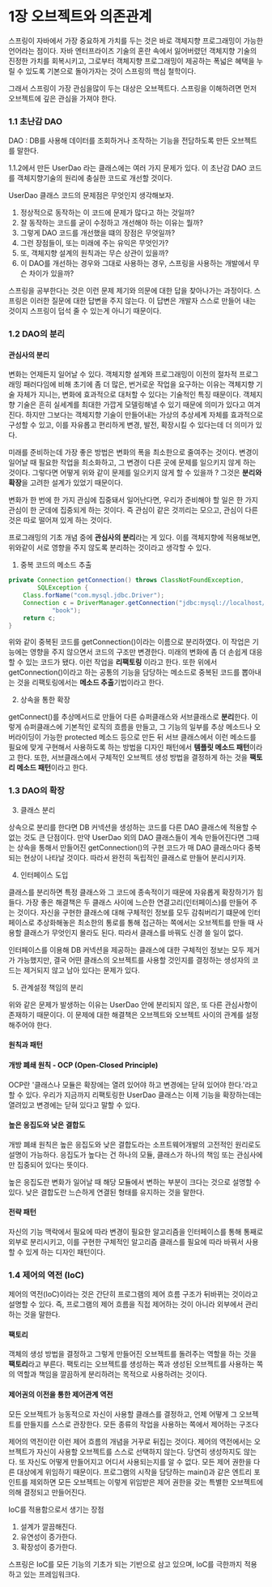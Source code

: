 # 1장 오브젝트와 의존관계

스프링이 자바에서 가장 중요하게 가치를 두는 것은 바로 객체지향 프로그래밍이 가능한 언어라는 점이다.
자바 엔터프라이즈 기술의 혼란 속에서 잃어버렸던 객체지향 기술의 진정한 가치를 회복시키고,
그로부터 객체지향 프로그래밍이 제공하는 폭넓은 혜택을 누릴 수 있도록 기본으로 돌아가자는 것이 스프링의 핵심 철학이다.  

그래서 스프링이 가장 관심을많이 두는 대상은 오브젝트다. 스프링을 이해하려면 먼저 오브젝트에 깊은 관심을 가져야 한다.

### 1.1 초난감 DAO

DAO : DB를 사용해 데이터를 조회하거나 조작하는 기능을 전담하도록 만든 오브젝트를 말한다.

1.1.2에서 만든 UserDao 라는 클래스에는 여러 가지 문제가 있다. 이 초난감 DAO 코드를 객체지향기술의 원리에 충실한 코드로 개선할 것이다.

UserDao 클래스 코드의 문제점은 무엇인지 생각해보자.
1. 정상적으로 동작하는 이 코드에 문제가 많다고 하는 것일까?
2. 잘 동작하는 코드를 굳이 수정하고 개선해야 하는 이유는 뭘까?
3. 그렇게 DAO 코드를 개선했을 떄의 장점은 무엇일까?
4. 그런 장점들이, 또는 미래에 주는 유익은 무엇인가?
5. 또, 객체지향 설계의 원칙과는 무슨 상관이 있을까?
6. 이 DAO를 개선하는 경우와 그대로 사용하는 경우, 스프링을 사용하는 개발에서 무슨 차이가 있을까?

스프링을 공부한다는 것은 이런 문제 제기와 의문에 대한 답을 찾아나가는 과정이다.
스프링은 이러한 질문에 대한 답변을 주지 않는다. 이 답변은 개발자 스스로 만들어 내는 것이지 스프링이 덥석 줄 수 있는게 아니기 때문이다.

### 1.2 DAO의 분리

#### 관심사의 분리
변화는 언제든지 일어날 수 있다. 객체지향 설계와 프로그래밍이 이전의 절차적 프로그래밍 패러다임에 비해 초기에 좀 더 많은,
번거로운 작업을 요구하는 이유는 객체지향 기술 자체가 지니는, 변화에 효과적으로 대처할 수 있다는 기술적인 특징 때문이다.
객체지향 기술은 흔히 실세계를 최대한 가깝게 모델링해낼 수 있기 때문에 의미가 있다고 여겨진다. 
하지만 그보다는 객체지향 기술이 만들어내는 가상의 추상세계 자체를 효과적으로 구성할 수 있고, 
이를 자유롭고 편리하게 변경, 발전, 확장시킬 수 있다는데 더 의미가 있다.

미래를 준비하는데 가장 좋은 방법은 변화의 폭을 최소한으로 줄여주는 것이다.
변경이 일어날 때 필요한 작업을 최소화하고, 그 변경이 다른 곳에 문제를 일으키지 않게 하는 것이다.
그렇다면 어떻게 위와 같이 문제를 일으키지 않게 할 수 있을까 ?
그것은 **분리와 확장**을 고려한 설계가 있었기 때문이다.

변화가 한 번에 한 가지 관심에 집중돼서 일어난다면, 우리가 준비해야 할 일은 한 가지 관심이 한 군데에 집중되게 하는 것이다.
즉 관심이 같은 것끼리는 모으고, 관심이 다른 것은 따로 떨어져 있게 하는 것이다.

프로그래밍의 기초 개념 중에 **관심사의 분리**라는 게 있다. 
이를 객체지향에 적용해보면, 위와같이 서로 영향을 주지 않도록 분리하는 것이라고 생각할 수 있다.

1. 중복 코드의 메소드 추출
```java
private Connection getConnection() throws ClassNotFoundException,
        SQLException {
    Class.forName("com.mysql.jdbc.Driver");
    Connection c = DriverManager.getConnection("jdbc:mysql://localhost/springbook?characterEncoding=UTF-8", "spring",
            "book");
    return c;
}
```
위와 같이 중복된 코드를 getConnection()이라는 이름으로 분리하였다. 
이 작업은 기능에는 영향을 주지 않으면서 코드의 구조만 변경한다. 미래의 변화에 좀 더 손쉽게 대응할 수 있는 코드가 됐다.
이런 작업을 **리팩토링** 이라고 한다.
또한 위에서 getConnection()이라고 하는 공통의 기능을 담당하는 메소드로 중복된 코드를 뽑아내는 것을 리팩토링에서는 **메소드 추출**기법이라고 한다.

2. 상속을 통한 확장

getConnect()를 추상메서드로 만들어 다른 슈퍼클래스와 서브클래스로 **분리**한다.
이렇게 슈퍼클래스에 기본적인 로직의 흐름을 만들고, 그 기능의 일부를 추상 메소드나 오버라이딩이 가능한 protected 메소드 등으로 만든 뒤
서브 클래스에서 이런 메소드를 필요에 맞게 구현해서 사용하도록 하는 방법을 디자인 패턴에서 **템플릿 메소드 패턴**이라고 한다.
또한, 서브클래스에서 구체적인 오브젝트 생성 방법을 결정하게 하는 것을 **팩토리 메소드 패턴**이라고 한다.

### 1.3 DAO의 확장

3. 클래스 분리
   
상속으로 분리를 한다면 DB 커넥션을 생성하는 코드를 다른 DAO 클래스에 적용할 수 없는 것도 큰 단점이다.
만약 UserDao 외의 DAO 클래스들이 계속 만들어진다면 그때는 상속을 통해서 만들어진 getConnection()의 구현 코드가 매 DAO 클래스마다 중복되는 현상이 나타날 것이다.
따라서 완전히 독립적인 클래스로 만들어 분리시키자.

4. 인터페이스 도입

클래스를 분리하면 특정 클래스와 그 코드에 종속적이기 때문에 자유롭게 확장하기가 힘들다.
가장 좋은 해결책은 두 클래스 사이에 느슨한 연결고리(인터페이스)를 만들어 주는 것이다.
자신을 구현한 클래스에 대해 구체적인 정보를 모두 감춰버리기 떄문에 인터페이스로 추상화해놓은 최소한의 통로를 통해
접근하는 쪽에서는 오브젝트를 만들 때 사용할 클래스가 무엇인지 몰라도 된다. 따라서 클래스를 바꿔도 신경 쓸 일이 없다.

인터페이스를 이용해 DB 커넥션을 제공하는 클래스에 대한 구체적인 정보는 모두 제거가 가능했지만, 
결국 어떤 클래스의 오브젝트를 사용할 것인지를 결정하는 생성자의 코드는 제거되지 않고 남아 있다는 문제가 있다.

5. 관계설정 책임의 분리

위와 같은 문제가 발생하는 이유는 UserDao 안에 분리되지 않은, 또 다른 관심사항이 존재하기 때문이다.
이 문제에 대한 해결책은 오브젝트와 오브젝트 사이의 관계를 설정해주어야 한다.

#### 원칙과 패턴
#### 개방 폐쇄 원칙 - OCP (Open-Closed Principle)

OCP란 '클래스나 모듈은 확장에는 열려 있어야 하고 변경에는 닫혀 있어야 한다.'라고 할 수 있다.
우리가 지금까지 리팩토링한 UserDao 클래스는 이제 기능을 확장하는데는 열려있고 변경에는 닫혀 있다고 말할 수 있다.

#### 높은 응집도와 낮은 결합도

개방 폐쇄 원칙은 높은 응집도와 낮은 결합도라는 소프트웨어개발의 고전적인 원리로도 설명이 가능하다.
응집도가 높다는 건 하나의 모듈, 클래스가 하나의 책임 또는 관심사에만 집중되어 있다는 뜻이다.

높은 응집도란 변화가 일어날 때 해당 모듈에서 변하는 부분이 크다는 것으로 설명할 수 있다.
낮은 결합도란 느슨하게 연결된 형태를 유지하는 것을 말한다.

#### 전략 패턴

자신의 기능 맥락에서 필요에 따라 변경이 필요한 알고리즘을 인터페이스를 통해 통째로 외부로 분리시키고, 
이를 구현한 구체적인 알고리즘 클래스를 필요에 따라 바꿔서 사용할 수 있게 하는 디자인 패턴이다.

### 1.4 제어의 역전 (IoC)
제어의 역전(IoC)이라는 것은 간단히 프로그램의 제어 흐름 구조가 뒤바뀌는 것이라고 설명할 수 있다.
즉, 프로그램의 제어 흐름을 직접 제어하는 것이 아니라 외부에서 관리하는 것을 말한다. 

#### 팩토리

객체의 생성 방법을 결정하고 그렇게 만들어진 오브젝트를 돌려주는 역할을 하는 것을 **팩토리**라고 부른다.
팩토리는 오브젝트를 생성하는 쪽과 생성된 오브젝트를 사용하는 쪽의 역할과 책임을 깔끔하게 분리하려는 목적으로 사용하려는 것이다.

#### 제어권의 이전을 통한 제어관계 역전

모든 오브젝트가 능동적으로 자신이 사용할 클래스를 결정하고, 언제 어떻게 그 오브젝트를 만들지를 스스로 관장한다.
모든 종류의 작업을 사용하는 쪽에서 제어하는 구조다 

제어의 역전이란 이런 제어 흐름의 개념을 거꾸로 뒤집는 것이다. 제어의 역전에서는 오브젝트가 자신이 사용할 오브젝트를 스스로 선택하지 않는다.
당연히 생성하지도 않는다. 또 자신도 어떻게 만들어지고 어디서 사용되는지를 알 수 없다.
모든 제어 권한을 다른 대상에게 위임하기 때문이다.
프로그램의 시작을 담당하는 main()과 같은 엔트리 포인트를 제외하면 모든 오브젝트는 이렇게 위임받은 제어 권한을 갖는 특별한 오브젝트에 의해 결정되고 만들어진다.

IoC를 적용함으로서 생기는 장점
1. 설계가 깔끔해진다.
1. 유연성이 증가한다.
1. 확장성이 증가한다.

스프링은 IoC를 모든 기능의 기초가 되는 기반으로 삼고 있으며, IoC를 극한까지 적용하고 있는 프레임워크다.

